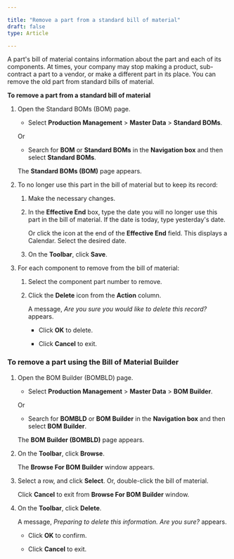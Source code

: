 ```yaml
---

title: "Remove a part from a standard bill of material"
draft: false
type: Article

---
```


A part's bill of material contains information about the part and each of its components. At times, your company may stop making a product, sub-contract a part to a vendor, or make a different part in its place. You can remove the old part from standard bills of material.


**To remove a part from a standard bill of material**

1. Open the Standard BOMs (BOM) page.

    - Select **Production Management** > **Master Data** > **Standard BOMs**.

    Or

    - Search for **BOM** or **Standard BOMs** in the **Navigation box** and then select **Standard BOMs**.

   The **Standard BOMs (BOM)** page appears.

2. To no longer use this part in the bill of material but to keep its record:

    1. Make the necessary changes.

    2. In the **Effective End** box, type the date you will no longer use this part in the bill of material. If the date is today, type yesterday's date.

        Or click the icon at the end of the **Effective End** field. This displays a Calendar. Select the desired date.

    3. On the **Toolbar**, click **Save**.

3. For each component to remove from the bill of material:

    1. Select the component part number to remove.

    2. Click the **Delete** icon from the **Action** column.

        A message, *Are you sure you would like to delete this record?* appears.

        - Click **OK** to delete.

        - Click **Cancel** to exit.

### To remove a part using the Bill of Material Builder

1. Open the BOM Builder (BOMBLD) page.

    - Select **Production Management** > **Master Data** > **BOM Builder**.

    Or

    - Search for **BOMBLD** or **BOM Builder** in the **Navigation box** and then select **BOM Builder**.

   The **BOM Builder (BOMBLD)** page appears.

2. On the **Toolbar**, click **Browse**.

    The **Browse For BOM Builder** window appears.

3. Select a row, and click **Select**. Or, double-click the bill of material.

    Click **Cancel** to exit from **Browse For BOM Builder** window.

4. On the **Toolbar**, click **Delete**.

    A message, *Preparing to delete this information. Are you sure?* appears.

    - Click **OK** to confirm.

    - Click **Cancel** to exit.

​